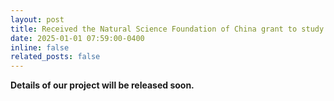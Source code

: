 ```yaml
---
layout: post
title: Received the Natural Science Foundation of China grant to study transferable sparse adversarial attack method via multi-granular sparse representation and learning!
date: 2025-01-01 07:59:00-0400
inline: false
related_posts: false
---
```


<b> Details of our project will be released soon. </b>

